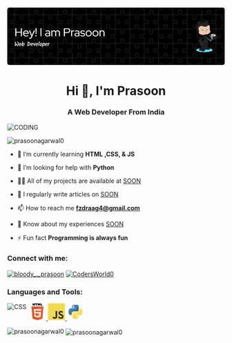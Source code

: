 ![logo](https://github.com/PrasoonAgarwal0/PrasoonAgarwal0/blob/main/github-header-image.png)
<h1 align="center">Hi 👋, I'm Prasoon</h1>
<h3 align="center">A Web Developer From India</h3>

<img src="https://encrypted-tbn0.gstatic.com/images?q=tbn:ANd9GcQ-pTifYyyuOgvCU9n9elXqgjALW_fNJBAabg&s" alt="CODING" height="200">

<p align="left"> <img src="https://komarev.com/ghpvc/?username=prasoonagarwal0&label=Profile%20views&color=0e75b6&style=flat" alt="prasoonagarwal0" /> </p>

- 🌱 I’m currently learning **HTML ,CSS, & JS**

- 🤝 I’m looking for help with **Python**

- 👨‍💻 All of my projects are available at [SOON](SOON)

- 📝 I regularly write articles on [SOON](SOON)

- 📫 How to reach me **fzdraag4@gmail.com**

- 📄 Know about my experiences [SOON](SOON)

- ⚡ Fun fact **Programming is always fun**

<h3 align="left">Connect with me:</h3>
<p align="left">
<a href="https://instagram.com/prasoon.agarwal_" target="_blank"><img align="center" src="https://raw.githubusercontent.com/rahuldkjain/github-profile-readme-generator/master/src/images/icons/Social/instagram.svg" alt="bloody_._prasoon" height="30" width="40" /></a>
<a href="https://www.youtube.com/@CodersWorld0" target="_blank"><img align="center" src="https://raw.githubusercontent.com/rahuldkjain/github-profile-readme-generator/888aff31e1d26dd2a6acf6afebbc34970aeb0118/src/images/icons/Social/youtube.svg" alt="CodersWorld0" height="30" width="40" /></a>
</p>

<h3 align="left">Languages and Tools:</h3>
<p align="left"> <a href="https://www.w3.org/html/" target="_blank" rel="noreferrer"> <img src="https://raw.githubusercontent.com/devicons/devicon/master/icons/html5/html5-original-wordmark.svg" alt="html5" width="40" height="40"/> </a> <a href="https://developer.mozilla.org/en-US/docs/Web/JavaScript" target="_blank" rel="noreferrer"> <img src="https://raw.githubusercontent.com/devicons/devicon/master/icons/javascript/javascript-original.svg" alt="javascript" width="40" height="40"/> </a> <a href="https://www.python.org" target="_blank" rel="noreferrer"> <img src="https://raw.githubusercontent.com/devicons/devicon/master/icons/python/python-original.svg" alt="python" width="40" height="40"/> </a> <img align="left" src="https://cdn.worldvectorlogo.com/logos/css-3.svg" alt="CSS" height="30" width="50" /> </p>

<p><img align="left" src="https://github-readme-stats.vercel.app/api/top-langs?username=prasoonagarwal0&show_icons=true&locale=en&layout=compact" alt="prasoonagarwal0" /></p>

<p>&nbsp;<img align="center" src="https://github-readme-stats.vercel.app/api?username=prasoonagarwal0&show_icons=true&locale=en" alt="prasoonagarwal0" /></p>
